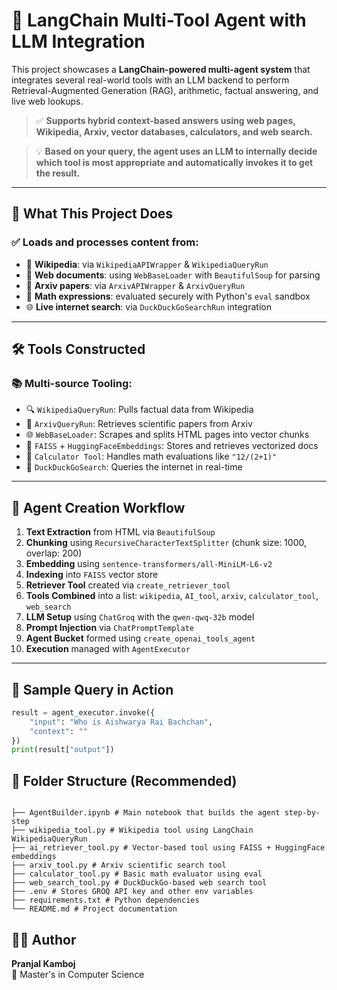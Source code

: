 # 🤖 LangChain Multi-Tool Agent with LLM Integration

This project showcases a **LangChain-powered multi-agent system** that integrates several real-world tools with an LLM backend to perform Retrieval-Augmented Generation (RAG), arithmetic, factual answering, and live web lookups.

> ✅ **Supports hybrid context-based answers using web pages, Wikipedia, Arxiv, vector databases, calculators, and web search.**

> 💡 **Based on your query, the agent uses an LLM to internally decide which tool is most appropriate and automatically invokes it to get the result.**

---

## 🚀 What This Project Does

### ✅ Loads and processes content from:

- 🧾 **Wikipedia**: via `WikipediaAPIWrapper` & `WikipediaQueryRun`
- 📄 **Web documents**: using `WebBaseLoader` with `BeautifulSoup` for parsing
- 🧠 **Arxiv papers**: via `ArxivAPIWrapper` & `ArxivQueryRun`
- 🧮 **Math expressions**: evaluated securely with Python's `eval` sandbox
- 🌐 **Live internet search**: via `DuckDuckGoSearchRun` integration

---

## 🛠 Tools Constructed

### 📚 Multi-source Tooling:

- 🔍 `WikipediaQueryRun`: Pulls factual data from Wikipedia  
- 📑 `ArxivQueryRun`: Retrieves scientific papers from Arxiv  
- 🌐 `WebBaseLoader`: Scrapes and splits HTML pages into vector chunks  
- 🧠 `FAISS` + `HuggingFaceEmbeddings`: Stores and retrieves vectorized docs  
- 🧮 `Calculator Tool`: Handles math evaluations like `"12/(2+1)"`  
- 🔎 `DuckDuckGoSearch`: Queries the internet in real-time  

---

## 🧩 Agent Creation Workflow

1. **Text Extraction** from HTML via `BeautifulSoup`  
2. **Chunking** using `RecursiveCharacterTextSplitter` (chunk size: 1000, overlap: 200)  
3. **Embedding** using `sentence-transformers/all-MiniLM-L6-v2`  
4. **Indexing** into `FAISS` vector store  
5. **Retriever Tool** created via `create_retriever_tool`  
6. **Tools Combined** into a list: `wikipedia`, `AI_tool`, `arxiv`, `calculator_tool`, `web_search`  
7. **LLM Setup** using `ChatGroq` with the `qwen-qwq-32b` model  
8. **Prompt Injection** via `ChatPromptTemplate`  
9. **Agent Bucket** formed using `create_openai_tools_agent`  
10. **Execution** managed with `AgentExecutor`  

---

## 💬 Sample Query in Action

```python
result = agent_executor.invoke({
    "input": "Who is Aishwarya Rai Bachchan",
    "context": ""
})
print(result["output"])
```
## 📎 Folder Structure (Recommended)

```

├── AgentBuilder.ipynb # Main notebook that builds the agent step-by-step
├── wikipedia_tool.py # Wikipedia tool using LangChain WikipediaQueryRun
├── ai_retriever_tool.py # Vector-based tool using FAISS + HuggingFace embeddings
├── arxiv_tool.py # Arxiv scientific search tool
├── calculator_tool.py # Basic math evaluator using eval
├── web_search_tool.py # DuckDuckGo-based web search tool
├── .env # Stores GROQ API key and other env variables
├── requirements.txt # Python dependencies
└── README.md # Project documentation

```

## 👨‍💻 Author

**Pranjal Kamboj**  
💼 Master's in Computer Science  
